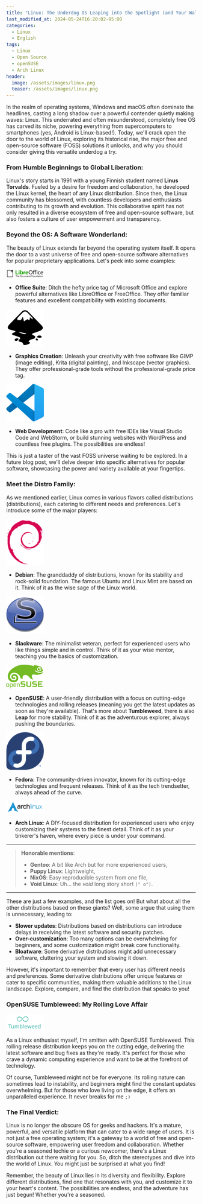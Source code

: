 ```yaml
---
title: "Linux: The Underdog OS Leaping into the Spotlight (and Your Wallet)"
last_modified_at: 2024-05-24T16:20:02-05:00
categories:
  - Linux
  - English
tags:
  - Linux
  - Open Source
  - openSUSE
  - Arch Linux
header:
  image: /assets/images/linux.png
  teaser: /assets/images/linux.png
---
```


In the realm of operating systems, Windows and macOS often dominate the headlines, casting a long shadow over a powerful contender quietly making waves: Linux. This underrated and often misunderstood, completely free OS has carved its niche, powering everything from supercomputers to smartphones (yes, Android is Linux-based!). Today, we'll crack open the door to the world of Linux, exploring its historical rise, the major free and open-source software (FOSS) solutions it unlocks, and why you should consider giving this versatile underdog a try.

### From Humble Beginnings to Global Liberation:

Linux's story starts in 1991 with a young Finnish student named **Linus Torvalds**. Fueled by a desire for freedom and collaboration, he developed the Linux kernel, the heart of any Linux distribution. Since then, the Linux community has blossomed, with countless developers and enthusiasts contributing to its growth and evolution. This collaborative spirit has not only resulted in a diverse ecosystem of free and open-source software, but also fosters a culture of user empowerment and transparency.

### Beyond the OS: A Software Wonderland:

The beauty of Linux extends far beyond the operating system itself. It opens the door to a vast universe of free and open-source software alternatives for popular proprietary applications. Let's peek into some examples:

![LibreOffice_Logo](/assets/svg/LibreOffice_Logo.svg "LibreOffice logo")
* **Office Suite**: Ditch the hefty price tag of Microsoft Office and explore powerful alternatives like LibreOffice or FreeOffice. They offer familiar features and excellent compatibility with existing documents.

![Inkscape_Logo](/assets/svg/Inkscape_Logo.svg "Inkscape logo")
* **Graphics Creation**: Unleash your creativity with free software like GIMP (image editing), Krita (digital painting), and Inkscape (vector graphics). They offer professional-grade tools without the professional-grade price tag.

![Visual_Studio_Code_Logo](/assets/svg/Visual_Studio_Code_Logo.svg "Visual Studio Code logo")
* **Web Development**: Code like a pro with free IDEs like Visual Studio Code and WebStorm, or build stunning websites with WordPress and countless free plugins. The possibilities are endless!

This is just a taster of the vast FOSS universe waiting to be explored. In a future blog post, we'll delve deeper into specific alternatives for popular software, showcasing the power and variety available at your fingertips.

### Meet the Distro Family:

As we mentioned earlier, Linux comes in various flavors called distributions (distributions), each catering to different needs and preferences. Let's introduce some of the major players:

![Debian_Logo](/assets/svg/Debian_Logo.svg "Debian logo")
* **Debian**: The granddaddy of distributions, known for its stability and rock-solid foundation. The famous Ubuntu and Linux Mint are based on it. Think of it as the wise sage of the Linux world.

![Slackware_Logo](/assets/svg/Slackware_logo.svg "Slackware logo")
* **Slackware**: The minimalist veteran, perfect for experienced users who like things simple and in control. Think of it as your wise mentor, teaching you the basics of customization.

![OpenSUSE_Logo](/assets/svg/OpenSUSE_Logo.svg "OpenSUSE logo")
* **OpenSUSE**: A user-friendly distribution with a focus on cutting-edge technologies and rolling releases (meaning you get the latest updates as soon as they're available). That's more about **Tumbleweed**, there is also **Leap** for more stability. Think of it as the adventurous explorer, always pushing the boundaries.

![Fedora_Logo](/assets/svg/Fedora_logo.svg "Fedora logo")
* **Fedora**: The community-driven innovator, known for its cutting-edge technologies and frequent releases. Think of it as the tech trendsetter, always ahead of the curve.

![Arch_Linux_Logo](/assets/svg/Archlinux_Logo_Dark.svg "Arch Linux logo")
* **Arch Linux**: A DIY-focused distribution for experienced users who enjoy customizing their systems to the finest detail. Think of it as your tinkerer's haven, where every piece is under your command.

---

> **Honorable mentions**: 
> * **Gentoo**: A bit like Arch but for more experienced users,
> * **Puppy Linux**: Lightweight, 
> * **NixOS**: Easy reproducible system from one file, 
> * **Void Linux**: Uh... the *void* long story short `(° o°)`.

----

These are just a few examples, and the list goes on! But what about all the other distributions based on these giants? Well, some argue that using them is unnecessary, leading to:

* **Slower updates**: Distributions based on distributions can introduce delays in receiving the latest software and security patches.
* **Over-customization**: Too many options can be overwhelming for beginners, and some customization might break core functionality.
* **Bloatware**: Some derivative distributions might add unnecessary software, cluttering your system and slowing it down.

However, it's important to remember that every user has different needs and preferences. Some derivative distributions offer unique features or cater to specific communities, making them valuable additions to the Linux landscape. Explore, compare, and find the distribution that speaks to you!

### OpenSUSE Tumbleweed: My Rolling Love Affair

![OpenSUSE_Tumbleweed_Logo](/assets/svg/OpenSUSE_Tumbleweed_Green_Logo.svg "OpenSUSE Tumbleweed logo")

As a Linux enthusiast myself, I'm smitten with OpenSUSE Tumbleweed. This rolling release distribution keeps you on the cutting edge, delivering the latest software and bug fixes as they're ready. It's perfect for those who crave a dynamic computing experience and want to be at the forefront of technology.

Of course, Tumbleweed might not be for everyone. Its rolling nature can sometimes lead to instability, and beginners might find the constant updates overwhelming. But for those who love living on the edge, it offers an unparalleled experience. It never breaks for me `;)`

### The Final Verdict:

Linux is no longer the obscure OS for geeks and hackers. It's a mature, powerful, and versatile platform that can cater to a wide range of users. It is not just a free operating system; it's a gateway to a world of free and open-source software, empowering user freedom and collaboration. Whether you're a seasoned techie or a curious newcomer, there's a Linux distribution out there waiting for you. So, ditch the stereotypes and dive into the world of Linux. You might just be surprised at what you find!

Remember, the beauty of Linux lies in its diversity and flexibility. Explore different distributions, find one that resonates with you, and customize it to your heart's content. The possibilities are endless, and the adventure has just begun! Whether you're a seasoned.

<div hidden>
    <style>
        img[alt=LibreOffice_Logo] { width: 100px; }
        img[alt=Inkscape_Logo] { width: 100px; }
        img[alt=Visual_Studio_Code_Logo] { width: 100px; }
        img[alt=Debian_Logo] { width: 100px; }
        img[alt=Slackware_Logo] { width: 100px; }
        img[alt=OpenSUSE_Logo] { width: 100px; }
        img[alt=Fedora_Logo] { width: 100px; }
        img[alt=Arch_Linux_Logo] { width: 100px; }
        img[alt=OpenSUSE_Tumbleweed_Logo] { width: 100px; }
    </style>
</div>
